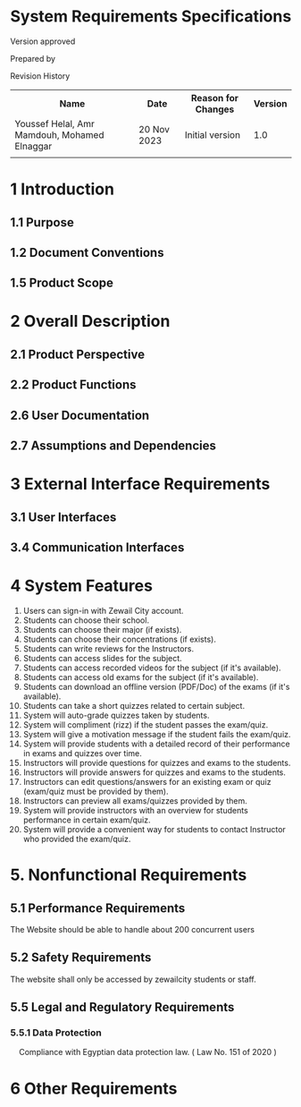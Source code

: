 # System Requirements Specifications #

<Project>

Version <version> approved

Prepared by <author>

<organization>

<date created>

Revision History
<table>
<tr>
<th>Name</th>
<th>Date</th>
<th>Reason for Changes</th>
<th>Version</th>
</tr>
<tr>
<td>Youssef Helal, Amr Mamdouh, Mohamed Elnaggar</td>
<td>20 Nov 2023</td>
<td>Initial version</td>
<td>1.0</td>
</tr>
<tr>
<td></td>
<td></td>
<td></td>
<td></td>
</tr>
</table>

# 1 Introduction #
## 1.1 Purpose ##
## 1.2 Document Conventions ##
## 1.5 Product Scope ##

# 2 Overall Description #
## 2.1 Product Perspective ##
## 2.2 Product Functions ##
## 2.6 User Documentation ##
## 2.7 Assumptions and Dependencies ##

# 3 External Interface Requirements #
## 3.1 User Interfaces ##
## 3.4 Communication Interfaces ##

# 4 System Features #
1. Users can sign-in with Zewail City account.
1. Students can choose their school.
1. Students can choose their major (if exists).
1. Students can choose their concentrations (if exists).
1. Students can write reviews for the Instructors.
1. Students can access slides for the subject.
1. Students can access recorded videos for the subject (if it's available).
1. Students can access old exams for the subject (if it's available).
1. Students can download an offline version (PDF/Doc) of the exams (if it's available).
1. Students can take a short quizzes related to certain subject.
1. System will auto-grade quizzes taken by students.
1. System will compliment (rizz) if the student passes the exam/quiz.
1. System will give a motivation message if the student fails the exam/quiz.
1. System will provide students with a detailed record of their performance in exams and quizzes over time.
1. Instructors will provide questions for quizzes and exams to the students.
1. Instructors will provide answers for quizzes and exams to the students.
1. Instructors can edit questions/answers for an existing exam or quiz (exam/quiz must be provided by them).
1. Instructors can preview all exams/quizzes provided by them.
1. System will provide instructors with an overview for students performance in certain exam/quiz.
1. System will provide a convenient way for students to contact Instructor who provided the exam/quiz.

# 5. Nonfunctional Requirements #
## 5.1 Performance Requirements 
The Website should be able to handle about 200 concurrent users
## 5.2 Safety Requirements 
The website shall only be accessed by zewailcity students or staff.
## 5.5 Legal and Regulatory Requirements
### 5.5.1 Data Protection
&nbsp; &nbsp; Compliance with Egyptian data protection law. ( Law No. 151 of 2020 )

# 6 Other Requirements #

<!--appendix-->
